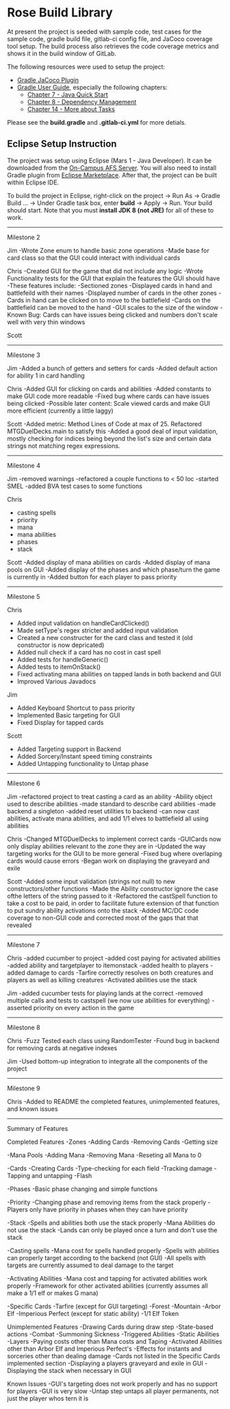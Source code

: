 # Rose Build Library 

At present the project is seeded with sample code, test cases for the sample code, gradle build file, gitlab-ci config file, and JaCoco coverage tool setup. The build process also retrieves the code coverage metrics and shows it in the build window of GitLab.

The following resources were used to setup the project:
* [Gradle JaCoco Plugin](https://docs.gradle.org/current/userguide/jacoco_plugin.html)
* [Gradle User Guide](https://docs.gradle.org/current/userguide/userguide.html), especially the following chapters:
	* [Chapter 7 - Java Quick Start](https://docs.gradle.org/current/userguide/tutorial_java_projects.html)
	* [Chapter 8 - Dependency Management](https://docs.gradle.org/current/userguide/artifact_dependencies_tutorial.html)
	* [Chapter 14 - More about Tasks](https://docs.gradle.org/current/userguide/more_about_tasks.html)

Please see the **build.gradle** and **.gitlab-ci.yml** for more detials.

## Eclipse Setup Instruction

The project was setup using Eclipse (Mars 1 - Java Developer). It can be downloaded from the [On-Campus AFS Server](http://www.rose-hulman.edu/class/csse/binaries/Eclipse/mars/). You will also need to install Gradle plugin from [Eclipse Marketplace](https://marketplace.eclipse.org/content/gradle-integration-eclipse-0). After that, the project can be built within Eclipse IDE.

To build the project in Eclipse, right-click on the project -> Run As -> Gradle Build ... -> Under Gradle task box, enter **build** -> Apply -> Run. Your build should start. Note that you must **install JDK 8 (not JRE)** for all of these to work. 


--------------------------------------------------------------------------------------------------------
Milestone 2

Jim
	-Wrote Zone enum to handle basic zone operations
	-Made base for card class so that the GUI could interact with individual cards

Chris
	-Created GUI for the game that did not include any logic
	-Wrote Functionality tests for the GUI that explain the features the GUI should have
		-These features include:
			-Sectioned zones
			-Displayed cards in hand and battlefeild with their names
			-Displayed number of cards in the other zones
			-Cards in hand can be clicked on to move to the battlefield
			-Cards on the battlefield can be moved to the hand
			-GUI scales to the size of the window
	-Known Bug: Cards can have issues being clicked and numbers don't scale well with very thin windows

Scott


--------------------------------------------------------------------------------------------------------
Milestone 3

Jim
  -Added a bunch of getters and setters for cards
  -Added default action for ability 1 in card handling

Chris
 -Added GUI for clicking on cards and abilities
 -Added constants to make GUI code more readable
 -Fixed bug where cards can have issues being clicked
 -Possible later content: Scale viewed cards and make GUI more efficient (currently a little laggy)
 
Scott
 -Added metric: Method Lines of Code at max of 25. Refactored MTGDuelDecks.main to satisfy this
 -Added a good deal of input validation, mostly checking for indices being beyond the list's size and certain data strings not matching regex expressions.

 --------------------------------------------------------------------------------------------------------
Milestone 4

Jim
 -removed warnings 
 -refactored a couple functions to < 50 loc
 -started SMEL
 -added BVA test cases to some functions

Chris
 - casting spells
 - priority
 - mana
 - mana abilities
 - phases
 - stack

Scott
 -Added display of mana abilities on cards
 -Added display of mana pools on GUI
 -Added display of the phases and which phase/turn the game is currently in
 -Added button for each player to pass priority 
 
 -----------------------------------------------------------------------------------
 Milestone 5
 
Chris
 - Added input validation on handleCardClicked()
 - Made setType's regex stricter and added input validation
 - Created a new constructer for the card class and tested it (old constructor is now depricated)
 - Added null check if a card has no cost in cast spell
 - Added tests for handleGeneric()
 - Added tests to itemOnStack()
 - Fixed activating mana abilities on tapped lands in both backend and GUI
 - Improved Various Javadocs
 
Jim
 - Added Keyboard Shortcut to pass priority
 - Implemented Basic targeting for GUI
 - Fixed Display for tapped cards
 
Scott
 - Added Targeting support in Backend
 - Added Sorcery/Instant speed timing constraints
 - Added Untapping functionality to Untap phase
 
  -----------------------------------------------------------------------------------
 Milestone 6

Jim
 -refactored project to treat casting a card as an ability
 -Ability object used to describe abilities
 -made standard to describe card abilities
 -made backend a singleton
 -added reset utilities to backend
 -can now cast abilities, activate mana abilities, and add 1/1 elves to battlefield all using abilities
 
 Chris
 -Changed MTGDuelDecks to implement correct cards
 -GUICards now only display abilities relevant to the zone they are in
 -Updated the way targeting works for the GUI to be more general
 -Fixed bug where overlaping cards would cause errors
 -Began work on displaying the graveyard and exile
 
 Scott
 -Added some input validation (strings not null) to new constructors/other functions
 -Made the Ability constructor ignore the case ofthe letters of the string passed to it
 -Refactored the castSpell function to take a cost to be paid, in order to facilitate future extension of that function to put sundry ability activations onto the stack
 -Added MC/DC code coverage to non-GUI code and corrected most of the gaps that that revealed
 
 ------------------------------------------------------------------------------------
 Milestone 7
 
 Chris
  -added cucumber to project
  -added cost paying for activated abilities
  -added ability and targetplayer to itemonstack
  -added health to players
  -added damage to cards
  -Tarfire correctly resolves on both creatures and players as well as killing creatures
  -Activated abilities use the stack

  Jim
  -added cucumber tests for playing lands at the correct
  -removed multiple calls and tests to castspell (we now use abilities for everything)
  -asserted priority on every action in the game
  
  ---------------------------------------------------------------------------------------
  Milestone 8
  
  Chris
  -Fuzz Tested each class using RandomTester
  -Found bug in backend for removing cards at negative indexes
  
  Jim
  -Used bottom-up integration to integrate all the components of the project
  
  ---------------------------------------------------------------------------------------
  Milestone 9
  
  Chris
  -Added to README the completed features, unimplemented features, and known issues
  
  ----------------------------------------------------------------------------------------
  Summary of Features
  
  Completed Features
  -Zones
  	-Adding Cards
  	-Removing Cards
  	-Getting size
  
  -Mana Pools
  	-Adding Mana
  	-Removing Mana
  	-Reseting all Mana to 0
  
  -Cards
  	-Creating Cards
  	-Type-checking for each field
  	-Tracking damage
  	-Tapping and untapping
  	-Flash
  
  -Phases
  	-Basic phase changing and simple functions
  
  -Priority
  	-Changing phase and removing items from the stack properly
  	-Players only have priority in phases when they can have priority
  
  -Stack
  	-Spells and abilities both use the stack properly
  	-Mana Abilities do not use the stack
  	-Lands can only be played once a turn  and don't use the stack
  
  -Casting spells
  	-Mana cost for spells handled properly
  	-Spells with abilities can properly target according to the backend (not GUI)
  	-All spells with targets are currently assumed to deal damage to the target
  
  -Activating Abilities
  	-Mana cost and tapping for activated abilities work properly
  	-Framework for other activated abilities (currently assumes all make a 1/1 elf or makes G mana)
  
  -Specific Cards
  	-Tarfire (except for GUI targeting)
  	-Forest
  	-Mountain
  	-Arbor Elf
  	-Imperious Perfect (except for static ability)
  	-1/1 Elf Token
  
  Unimplemented Features
  -Drawing Cards during draw step
  -State-based actions
  -Combat
  -Summoning Sickness
  -Triggered Abilities
  -Static Abilities
  -Layers
  -Paying costs other than Mana costs and Taping
  -Activated Abilities other than Arbor Elf and Imperious Perfect's
  -Effects for instants and sorceries other than dealing damage
  -Cards not listed in the Specific Cards implemented section
  -Displaying a players graveyard and exile in GUI
  -Displaying the stack when necessary in GUI
  
  Known Issues
  -GUI's targeting does not work properly and has no support for players
  -GUI is very slow
  -Untap step untaps all player permanents, not just the player whos tern it is
  